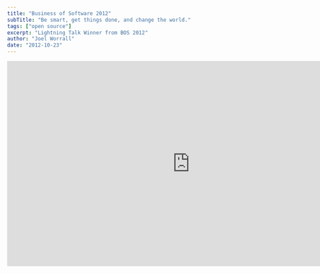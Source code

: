 ```yaml
---
title: "Business of Software 2012"
subTitle: "Be smart, get things done, and change the world."
tags: ["open source"]
excerpt: "Lightning Talk Winner from BOS 2012"
author: "Joel Worrall"
date: "2012-10-23"
---
```


<iframe width="854" height="480" src="https://player.vimeo.com/video/54502942" frameborder="0" allow="accelerometer; autoplay; clipboard-write; encrypted-media; gyroscope; picture-in-picture" allowfullscreen></iframe>
